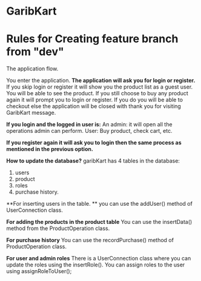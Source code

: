 # GaribKart

# Rules for Creating feature branch from "dev"

The application flow.

You enter the application.
**The application will ask you for login or register.**
     If you skip login or register it will show you the product list as a guest user.
     You will be able to see the product. 
          If you still choose to buy any product again it will prompt you to login or register. 
          If you do you will be able to checkout else the application will be closed with thank you for visiting GaribKart message.
          
**If you login and the logged in user is:**
     An admin: it will open all the operations admin can perform.
     User: Buy product, check cart, etc.
     
**If you register again it will ask you to login then the same process as mentioned in the previous option.**



**How to update the database?**
garibKart has 4 tables in the database:
1. users
2. product
3. roles
4. purchase history.

**For inserting users in the table. **
     you can use the addUser() method of UserConnection class.

**For adding the products in the product table**
     You can use the insertData() method from the ProductOperation class.

**For purchase history**
     You can use the recordPurchase() method of ProductOperation class.

**For user and admin roles**
     There is a UserConnection class where you can update the roles using the insertRole().
     You can assign roles to the user using assignRoleToUser();

